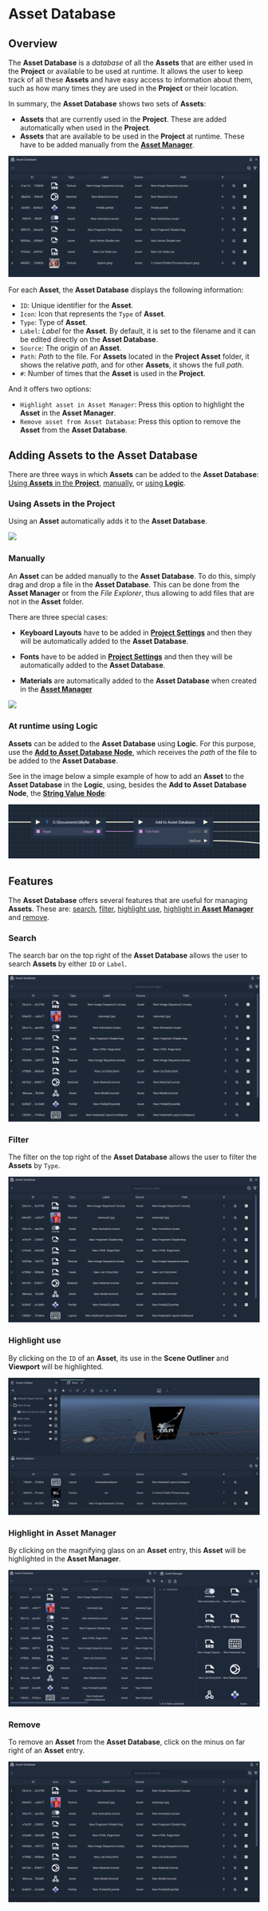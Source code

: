 # Asset Database

## Overview

The **Asset Database** is a *database* of all the **Assets** that are either used in the **Project** or available to be used at runtime. It allows the user to keep track of all these **Assets** and have easy access to information about them, such as how many times they are used in the **Project** or their location.

In summary, the **Asset Database** shows two sets of **Assets**:

* **Assets** that are currently used in the **Project**. These are added automatically when used in the **Project**.
* **Assets** that are available to be used in the **Project** at runtime. These have to be added manually from the [**Asset Manager**](asset-manager.md).

![](../.gitbook/assets/asset-db1.png)

For each **Asset**, the **Asset Database** displays the following information:

* `ID`: Unique identifier for the **Asset**.
* `Icon`: Icon that represents the `Type` of **Asset**.
* `Type`: Type of **Asset**.
* `Label`: *Label* for the **Asset**. By default, it is set to the filename and it can be edited directly on the **Asset Database**.
* `Source`: The origin of an **Asset**.
* `Path`: *Path* to the file. For **Assets** located in the **Project Asset** folder, it shows the relative *path*, and for other **Assets**, it shows the full *path*.
* `#`: Number of times that the **Asset** is used in the **Project**.

And it offers two options:

* `Highlight asset in Asset Manager`: Press this option to highlight the **Asset** in the **Asset Manager**.
* `Remove asset from Asset Database`: Press this option to remove the **Asset** from the **Asset Database**.



## Adding Assets to the Asset Database

There are three ways in which **Assets** can be added to the **Asset Database**: [Using **Assets** in the **Project**](#using-assets-in-the-project), [manually](#manually), or [using **Logic**](#at-runtime-using-logic). 

### Using Assets in the Project

Using an **Asset** automatically adds it to the **Asset Database**.

![](../.gitbook/assets/asset-db-addtoproject.gif)

### Manually

An **Asset** can be added manually to the **Asset Database**. To do this, simply drag and drop a file in the **Asset Database**. This can be done from the **Asset Manager** or from the *File Explorer*, thus allowing to add files that are not in the **Asset** folder.

There are three special cases:

* **Keyboard Layouts** have to be added in [**Project Settings**](project-settings/keyboard.md) and then they will be automatically added to the **Asset Database**. 

* **Fonts** have to be added in [**Project Settings**](project-settings/fonts.md) and then they will be automatically added to the **Asset Database**.

* **Materials** are automatically added to the **Asset Database** when created in the [**Asset Manager**](asset-manager.md) 

![](../.gitbook/assets/asset-db-addmanually.gif)

### At runtime using Logic

**Assets** can be added to the **Asset Database** using **Logic**. For this purpose, use the [**Add to Asset Database** **Node**](../toolbox/incari/asset/add-to-asset-database.md), which receives the *path* of the file to be added to the **Asset Database**.

<!-- They can then be removed from the **Asset Database** using the [**Remove from Asset Database** **Node**](../toolbox/incari/asset/remove-from-asset-database.md). To obtain the **Node** corresponding to an **Asset** in the **Asset Database**, simply drag the **Asset** from the **Asset Database** into the **Logic Editor**. -->

See in the image below a simple example of how to add an **Asset** to the **Asset Database** in the **Logic**, using, besides the **Add to Asset Database** **Node**, the [**String Value** **Node**](../toolbox/string/stringvalue.md):

![](../.gitbook/assets/assetdb-in-logic2.png)


## Features

The **Asset Database** offers several features that are useful for managing **Assets**. These are: [search](#search), [filter](#filter), [highlight use](#highlight-use), [highlight in **Asset Manager**](#highlight-in-asset-manager) and [remove](#remove).

### Search

The search bar on the top right of the **Asset Database** allows the user to search **Assets** by either `ID` or `Label`.


![](../.gitbook/assets/assetdb-search.gif)

### Filter

The filter on the top right of the **Asset Database** allows the user to filter the **Assets** by `Type`.

![](../.gitbook/assets/assetdb-filter.gif)

### Highlight use

By clicking on the `ID` of an **Asset**, its use in the **Scene Outliner** and **Viewport** will be highlighted.

![](../.gitbook/assets/assetdb-highlightuse.gif)

### Highlight in Asset Manager

By clicking on the magnifying glass on an **Asset** entry, this **Asset** will be highlighted in the **Asset Manager**.

![](../.gitbook/assets/assetdb-highlight.gif)

### Remove

To remove an **Asset** from the **Asset Database**, click on the minus on far right of an **Asset** entry.

![](../.gitbook/assets/assetdb-remove.gif)


